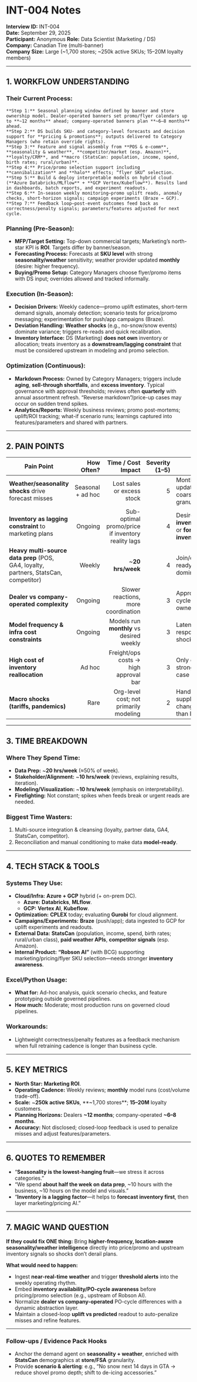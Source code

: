 # INT-004 Notes

**Interview ID:** INT-004  
**Date:** September 29, 2025  
**Participant:** Anonymous
**Role:** Data Scientist (Marketing / DS)  
**Company:** Canadian Tire (multi-banner)  
**Company Size:** Large (~1,700 stores; ~250k active SKUs; 15–20M loyalty members)

---

## 1. WORKFLOW UNDERSTANDING

### Their Current Process:
```
**Step 1:** Seasonal planning window defined by banner and store ownership model. Dealer-operated banners set promo/flyer calendars up to **~12 months** ahead; company-operated banners plan **~6–8 months** ahead.  
**Step 2:** DS builds SKU- and category-level forecasts and decision support for **pricing & promotions**; outputs delivered to Category Managers (who retain override rights).  
**Step 3:** Feature and signal assembly from **POS & e-comm**, **seasonality & weather**, **competitor/market (esp. Amazon)**, **loyalty/CRM**, and **macro (StatsCan: population, income, spend, birth rates; rural/urban)**.  
**Step 4:** Price/promo selection support including **cannibalization** and **halo** effects; “flyer SKU” selection.  
**Step 5:** Build & deploy interpretable models on hybrid cloud (**Azure Databricks/MLflow** + **GCP Vertex/Kubeflow**). Results land in dashboards, batch reports, and experiment readouts.  
**Step 6:** In-season weekly monitoring—promo uplift reads, anomaly checks, short-horizon signals; campaign experiments (Braze → GCP).  
**Step 7:** Feedback loop—post-event outcomes feed back as correctness/penalty signals; parameters/features adjusted for next cycle.
```
### Planning (Pre-Season):
- **MFP/Target Setting:** Top-down commercial targets; Marketing’s north-star KPI is **ROI**. Targets differ by banner/season.  
- **Forecasting Process:** Forecasts at **SKU level** with strong **seasonality/weather** sensitivity; weather provider updated **monthly** (desire: higher frequency).  
- **Buying/Promo Setup:** Category Managers choose flyer/promo items with DS input; overrides allowed and tracked informally.

### Execution (In-Season):
- **Decision Drivers:** Weekly cadence—promo uplift estimates, short-term demand signals, anomaly detection; scenario tests for price/promo messaging; experimentation for push/app campaigns (Braze).  
- **Deviation Handling:** **Weather shocks** (e.g., no-snow/snow events) dominate variance; triggers re-reads and quick recalibration.  
- **Inventory Interface:** DS (Marketing) **does not own** inventory or allocation; treats inventory as a **downstream/lagging constraint** that must be considered upstream in modeling and promo selection.

### Optimization (Continuous):
- **Markdown Process:** Owned by Category Managers; triggers include **aging**, **sell-through shortfalls**, and **excess inventory**. Typical governance with approval thresholds; reviews often **quarterly** with annual assortment refresh. “Reverse markdown”/price-up cases may occur on sudden trend spikes.  
- **Analytics/Reports:** Weekly business reviews; promo post-mortems; uplift/ROI tracking; what-if scenario runs; learnings captured into features/parameters and shared with partners.

---

## 2. PAIN POINTS

| Pain Point | How Often? | Time / Cost Impact | Severity (1–5) | Notes |
|---|---:|---:|---:|---|
| **Weather/seasonality shocks** drive forecast misses | Seasonal + ad hoc | Lost sales or excess stock | 5 | Monthly weather updates too coarse; need finer granularity |
| **Inventory as lagging constraint** to marketing plans | Ongoing | Sub-optimal promo/price if inventory reality lags | 4 | Desire to **ingest inventory signals** or **forecast inventory first** |
| **Heavy multi-source data prep** (POS, GA4, loyalty, partners, StatsCan, competitor) | Weekly | ~**20 hrs/week** | 4 | Join/clean/model-ready steps dominate |
| **Dealer vs company-operated complexity** | Ongoing | Slower reactions, more coordination | 3 | Approvals/PO cycles differ by ownership model |
| **Model frequency & infra cost constraints** | Ongoing | Models run **monthly** vs desired weekly | 3 | Latency reduces responsiveness to shocks |
| **High cost of inventory reallocation** | Ad hoc | Freight/ops costs → high approval bar | 3 | Only done with strong business case |
| **Macro shocks (tariffs, pandemics)** | Rare | Org-level cost; not primarily modeling | 2 | Handled by supply/process changes rather than DS |

---

## 3. TIME BREAKDOWN

### Where They Spend Time:
- **Data Prep:** ~**20 hrs/week** (≈50% of week).  
- **Stakeholder/Alignment:** ~**10 hrs/week** (reviews, explaining results, iteration).  
- **Modeling/Visualization:** ~**10 hrs/week** (emphasis on interpretability).  
- **Firefighting:** Not constant; spikes when feeds break or urgent reads are needed.

### Biggest Time Wasters:
1. Multi-source integration & cleansing (loyalty, partner data, GA4, StatsCan, competitor).  
2. Reconciliation and manual conditioning to make data **model-ready**.

---

## 4. TECH STACK & TOOLS

### Systems They Use:
- **Cloud/Infra:** **Azure + GCP** hybrid (+ on-prem DC).  
  - **Azure:** **Databricks**, **MLflow**.  
  - **GCP:** **Vertex AI**, **Kubeflow**.  
- **Optimization:** **CPLEX** today; evaluating **Gurobi** for cloud alignment.  
- **Campaigns/Experiments:** **Braze** (push/app); data ingested to GCP for uplift experiments and readouts.  
- **External Data:** **StatsCan** (population, income, spend, birth rates; rural/urban class), **paid weather APIs**, **competitor signals** (esp. Amazon).  
- **Internal Product:** **“Robson AI”** (with BCG) supporting marketing/pricing/flyer SKU selection—needs stronger **inventory awareness**.

### Excel/Python Usage:
- **What for:** Ad-hoc analysis, quick scenario checks, and feature prototyping outside governed pipelines.  
- **How much:** Moderate; most production runs on governed cloud pipelines.

### Workarounds:
- Lightweight correctness/penalty features as a feedback mechanism when full retraining cadence is longer than business cycle.

---

## 5. KEY METRICS

- **North Star:** **Marketing ROI**.  
- **Operating Cadence:** Weekly reviews; **monthly** model runs (cost/volume trade-off).  
- **Scale:** ~**250k active SKUs**, **~1,700 stores**; **15–20M** loyalty customers.  
- **Planning Horizons:** Dealers **~12 months**; company-operated **~6–8 months**.  
- **Accuracy:** Not disclosed; closed-loop feedback is used to penalize misses and adjust features/parameters.

---

## 6. QUOTES TO REMEMBER

- “**Seasonality is the lowest-hanging fruit**—we stress it across categories.”  
- “We spend **about half the week on data prep**, ~10 hours with the business, ~10 hours on the model and visuals.”  
- “**Inventory is a lagging factor**—it helps to **forecast inventory first**, then layer marketing/pricing AI.”

---

## 7. MAGIC WAND QUESTION

**If they could fix ONE thing:** Bring **higher-frequency, location-aware seasonality/weather intelligence** directly into price/promo and upstream inventory signals so shocks don’t derail plans.

**What would need to happen:**
- Ingest **near-real-time weather** and trigger **threshold alerts** into the weekly operating rhythm.  
- Embed **inventory availability/PO-cycle awareness** before pricing/promo selection (e.g., upstream of Robson AI).  
- Normalize **dealer vs company-operated** PO-cycle differences with a dynamic abstraction layer.  
- Maintain a closed-loop **uplift vs predicted** readout to auto-penalize misses and refine features.

---

### Follow-ups / Evidence Pack Hooks
- Anchor the demand agent on **seasonality + weather**, enriched with **StatsCan** demographics at **store/FSA** granularity.  
- Provide **scenario & alerting**: e.g., “No snow next 14 days in GTA → reduce shovel promo depth; shift to de-icing accessories.”  
